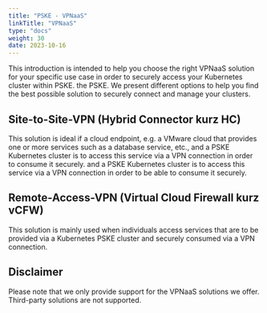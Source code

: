 ```yaml
---
title: "PSKE - VPNaaS"
linkTitle: "VPNaaS"
type: "docs"
weight: 30
date: 2023-10-16
---
```


This introduction is intended to help you choose the right VPNaaS solution for your specific use case in order to securely access your Kubernetes cluster within PSKE. 
the PSKE. We present different options to help you find the best possible solution to securely connect and manage your clusters.

## Site-to-Site-VPN (Hybrid Connector kurz HC)
This solution is ideal if a cloud endpoint, e.g. a VMware cloud that provides one or more services such as a database service, etc., and a PSKE Kubernetes cluster is to access this service via a VPN connection in order to consume it securely. and a PSKE Kubernetes cluster is to access this service via a VPN connection in order to be able to consume it securely.

## Remote-Access-VPN (Virtual Cloud Firewall kurz vCFW)
This solution is mainly used when individuals access services that are to be provided via a Kubernetes PSKE cluster and securely consumed via a VPN connection.

## Disclaimer
Please note that we only provide support for the VPNaaS solutions we offer. Third-party solutions are not supported.
